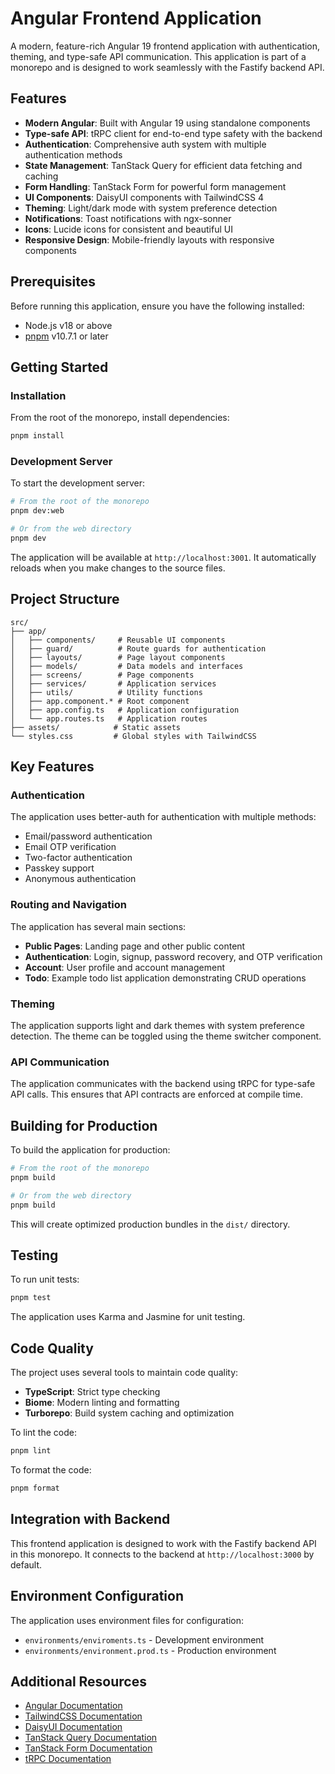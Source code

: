 # Angular Frontend Application

A modern, feature-rich Angular 19 frontend application with authentication, theming, and type-safe API communication. This application is part of a monorepo and is designed to work seamlessly with the Fastify backend API.

## Features

- **Modern Angular**: Built with Angular 19 using standalone components
- **Type-safe API**: tRPC client for end-to-end type safety with the backend
- **Authentication**: Comprehensive auth system with multiple authentication methods
- **State Management**: TanStack Query for efficient data fetching and caching
- **Form Handling**: TanStack Form for powerful form management
- **UI Components**: DaisyUI components with TailwindCSS 4
- **Theming**: Light/dark mode with system preference detection
- **Notifications**: Toast notifications with ngx-sonner
- **Icons**: Lucide icons for consistent and beautiful UI
- **Responsive Design**: Mobile-friendly layouts with responsive components

## Prerequisites

Before running this application, ensure you have the following installed:

- Node.js v18 or above
- [pnpm](https://pnpm.io/) v10.7.1 or later

## Getting Started

### Installation

From the root of the monorepo, install dependencies:

```bash
pnpm install
```

### Development Server

To start the development server:

```bash
# From the root of the monorepo
pnpm dev:web

# Or from the web directory
pnpm dev
```

The application will be available at `http://localhost:3001`. It automatically reloads when you make changes to the source files.

## Project Structure

```
src/
├── app/
│   ├── components/     # Reusable UI components
│   ├── guard/          # Route guards for authentication
│   ├── layouts/        # Page layout components
│   ├── models/         # Data models and interfaces
│   ├── screens/        # Page components
│   ├── services/       # Application services
│   ├── utils/          # Utility functions
│   ├── app.component.* # Root component
│   ├── app.config.ts   # Application configuration
│   └── app.routes.ts   # Application routes
├── assets/            # Static assets
└── styles.css         # Global styles with TailwindCSS
```

## Key Features

### Authentication

The application uses better-auth for authentication with multiple methods:

- Email/password authentication
- Email OTP verification
- Two-factor authentication
- Passkey support
- Anonymous authentication

### Routing and Navigation

The application has several main sections:

- **Public Pages**: Landing page and other public content
- **Authentication**: Login, signup, password recovery, and OTP verification
- **Account**: User profile and account management
- **Todo**: Example todo list application demonstrating CRUD operations

### Theming

The application supports light and dark themes with system preference detection. The theme can be toggled using the theme switcher component.

### API Communication

The application communicates with the backend using tRPC for type-safe API calls. This ensures that API contracts are enforced at compile time.

## Building for Production

To build the application for production:

```bash
# From the root of the monorepo
pnpm build

# Or from the web directory
pnpm build
```

This will create optimized production bundles in the `dist/` directory.

## Testing

To run unit tests:

```bash
pnpm test
```

The application uses Karma and Jasmine for unit testing.

## Code Quality

The project uses several tools to maintain code quality:

- **TypeScript**: Strict type checking
- **Biome**: Modern linting and formatting
- **Turborepo**: Build system caching and optimization

To lint the code:

```bash
pnpm lint
```

To format the code:

```bash
pnpm format
```

## Integration with Backend

This frontend application is designed to work with the Fastify backend API in this monorepo. It connects to the backend at `http://localhost:3000` by default.

## Environment Configuration

The application uses environment files for configuration:

- `environments/enviroments.ts` - Development environment
- `environments/environment.prod.ts` - Production environment

## Additional Resources

- [Angular Documentation](https://angular.dev/)
- [TailwindCSS Documentation](https://tailwindcss.com/docs)
- [DaisyUI Documentation](https://daisyui.com/docs/)
- [TanStack Query Documentation](https://tanstack.com/query/latest/docs/angular/overview)
- [TanStack Form Documentation](https://tanstack.com/form/latest/docs/angular/overview)
- [tRPC Documentation](https://trpc.io/docs/)
